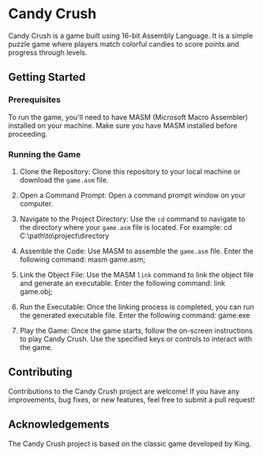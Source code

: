 # Candy Crush

Candy Crush is a game built using 16-bit Assembly Language. It is a simple puzzle game where players match colorful candies to score points and progress through levels.

## Getting Started

### Prerequisites
To run the game, you'll need to have MASM (Microsoft Macro Assembler) installed on your machine. Make sure you have MASM installed before proceeding.

### Running the Game

1. Clone the Repository: Clone this repository to your local machine or download the `game.asm` file.

2. Open a Command Prompt: Open a command prompt window on your computer.

3. Navigate to the Project Directory: Use the `cd` command to navigate to the directory where your `game.asm` file is located. For example:
cd C:\path\to\project\directory


4. Assemble the Code: Use MASM to assemble the `game.asm` file. Enter the following command:
masm game.asm;


5. Link the Object File: Use the MASM `link` command to link the object file and generate an executable. Enter the following command:
link game.obj;


6. Run the Executable: Once the linking process is completed, you can run the generated executable file. Enter the following command:
game.exe


7. Play the Game: Once the game starts, follow the on-screen instructions to play Candy Crush. Use the specified keys or controls to interact with the game.

## Contributing

Contributions to the Candy Crush project are welcome! If you have any improvements, bug fixes, or new features, feel free to submit a pull request!

## Acknowledgements

The Candy Crush project is based on the classic game developed by King.
